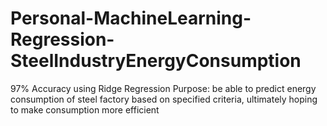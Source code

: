 # Personal-MachineLearning-Regression-SteelIndustryEnergyConsumption

97% Accuracy using Ridge Regression
Purpose: be able to predict energy consumption of steel factory based on specified criteria, ultimately hoping to make consumption more efficient
